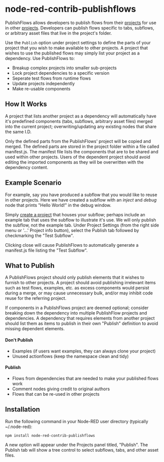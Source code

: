 # node-red-contrib-publishflows
PublishFlows allows developers to publish flows from their 
[projects](https://nodered.org/docs/user-guide/projects/) for use in other
[projects](https://nodered.org/docs/user-guide/projects/). Developers can
publish flows specific to tabs, subflows, or arbitrary asset files that
live in the project's folder.

Use the `Publish` option under project settings to define the parts of your
project that you wish to make available to other projects. A project that wishes
to use the published flows may simply list your project as a dependency. Use
PublishFlows to:

* Breakup complex projects into smaller sub-projects
* Lock project dependencies to a specific version
* Seperate test flows from runtime flows
* Update projects independently
* Make re-usable components

## How It Works
A project that lists another project as a dependency will automatically have
it's predefined components (tabs, subflows, arbitrary asset files) merged into
the current project; overwriting/updating any existing nodes that share the 
same I.D. 

Only the defined parts from the PublishFlows' project will be copied
and merged. The defined parts are stored in the project folder within a file
called manifest.js. The manifest file lists the components that are to be
shared and used within other projects. Users of the dependent project should
avoid editing the imported components as they will be overwritten with the
dependency content.

## Example Scenario
For example, say you have produced a subflow that you would like to reuse in
other projects. Here we have created a subflow with an *inject* and *debug*
node that prints "Hello World!" in the debug window. 

Simply [create a project](https://nodered.org/docs/user-guide/projects/)
that houses your subflow; perhaps include an example tab that uses the subflow
to illustrate it's use. We will only publish the subflow, not the example tab.
Under Project Settings (from the right side menu or '...' Project info button),
select the Publish tab followed by checkmarking the "Test Subflow".

Clicking close will cause PublishFlows to automatically generate a manifest.js
file listing the "Test Subflow". 

## What to Publish
A PublishFlows project should only publish elements that it wishes to furnish to
other projects. A project should avoid publishing irrelevant items such as test
flows, examples, etc. as excess components would persist during a merge, or may
cause unnecessary bulk, and/or may inhibit code reuse for the referring project.

If components in a PublishFlows project are deemed optional; consider breaking
down the dependency into multiple PublishFlow projects and dependencies. A
dependency that requires elements from another project should list them as items
to publish in their own "Publish" definition to avoid missing dependent elements.

#### Don't Publish
* Examples (if users want examples, they can always clone your project)
* Unused actionflows (keep the namespace clean and tidy)

#### Publish
* Flows from dependencies that are needed to make your published flows work
* Comment nodes giving credit to original authors
* Flows that can be re-used in other projects

## Installation
Run the following command in your Node-RED user directory (typically ~/.node-red):

    npm install node-red-contrib-publishflows

A new option will appear under the Projects panel titled, "Publish". The Publish
tab will show a tree control to select subflows, tabs, and other asset files.
